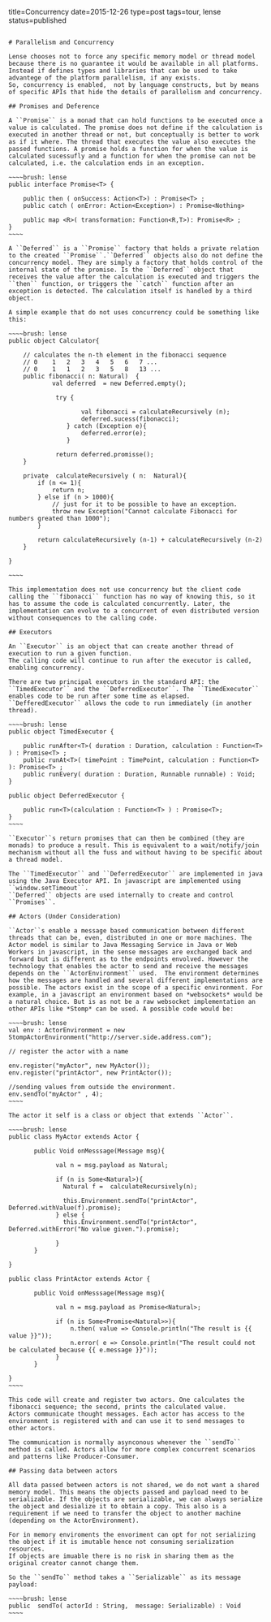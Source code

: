 title=Concurrency
date=2015-12-26
type=post
tags=tour, lense
status=published
~~~~~~

# Parallelism and Concurrency

Lense chooses not to force any specific memory model or thread model because there is no guarantee it would be available in all platforms.
Instead if defines types and libraries that can be used to take advantege of the platform parallelism, if any exists.
So, concurrency is enabled,  not by language constructs, but by means of specific APIs that hide the details of parallelism and concurrency.

## Promises and Deference

A ``Promise`` is a monad that can hold functions to be executed once a value is calculated. The promise does not define if the calculation is executed in another thread or not, but conceptually is better to work as if it where. The thread that executes the value also executes the passed functions. A promise holds a function for when the value is calculated sucessufly and a function for when the promise can not be calculated, i.e. the calculation ends in an exception.

~~~~brush: lense
public interface Promise<T> {

	public then ( onSuccess: Action<T>) : Promise<T> ;
	public catch ( onError: Action<Exception>) : Promise<Nothing>
	
	public map <R>( transformation: Function<R,T>): Promise<R> ;
}   
~~~~

A ``Deferred`` is a ``Promise`` factory that holds a private relation to the created ``Promise``.``Deferred`` objects also do not define the concurrency model. They are simply a factory that holds control of the internal state of the promise. Is the ``Deferred`` object that receives the value after the calculation is executed and triggers the ``then`` function, or triggers the ``catch`` function after an exception is detected. The calculation itself is handled by a third object.  

A simple example that do not uses concurrency could be something like this:

~~~~brush: lense
public object Calculator{

    // calculates the n-th element in the fibonacci sequence
    // 0	1	2	3	4	5	6	7 ...
    // 0	1	1	2	3	5	8	13 ...
	public fibonacci( n: Natural)  {
	        val deferred  = new Deferred.empty();
	         
	         try {
	         
	         		val fibonacci = calculateRecursively (n);
	         		deferred.sucess(fibonacci);
	         	} catch (Exception e){
	         		deferred.error(e);
	         	}
	         
	         return deferred.promisse(); 
	}
	
	private  calculateRecursively ( n:  Natural){
		if (n <= 1){
			return n;
		} else if (n > 1000){
		 	// just for it to be possible to have an exception.
			throw new Exception("Cannot calculate Fibonacci for numbers greated than 1000");
		}
		
		return calculateRecursively (n-1) + calculateRecursively (n-2)
	}
	
}

~~~~

This implementation does not use concurrency but the client code calling the ``fibonacci`` function has no way of knowing this, so it has to assume the code is calculated concurrently. Later, the implementation can evolve to a concurrent of even distributed version without consequences to the calling code.

## Executors

An ``Executor`` is an object that can create another thread of execution to run a given function. 
The calling code will continue to run after the executor is called, enabling concurrency.

There are two principal executors in the standard API: the ``TimedExecutor`` and the ``DeferredExecutor``. The ``TimedExecutor`` enables code to be run after some time as elapsed. ``DefferedExecutor`` allows the code to run immediately (in another thread). 

~~~~brush: lense 
public object TimedExecutor {

	public runAfter<T>( duration : Duration, calculation : Function<T> ) : Promise<T> ;
	public runAt<T>( timePoint : TimePoint, calculation : Function<T> ): Promise<T> ;
	public runEvery( duration : Duration, Runnable runnable) : Void; 
}

public object DeferredExecutor {

	public run<T>(calculation : Function<T> ) : Promise<T>;
}
~~~~ 

``Executor``s return promises that can then be combined (they are monads) to produce a result. This is equivalent to a wait/notify/join mechanism without all the fuss and without having to be specific about a thread model.

The ``TimedExecutor`` and ``DeferredExecutor`` are implemented in java using the Java Executor API. In javascript are implemented using ``window.setTimeout``.
``Deferred`` objects are used internally to create and control ``Promises``.  
 
## Actors (Under Consideration)

``Actor``s enable a message based communication between different threads that can be, even, distributed in one or more machines. The Actor model is similar to Java Messaging Service in Java or Web Workers in javascript, in the sense messages are exchanged back and forward but is different as to the endpoints envolved. However the technology that enables the actor to send and receive the messages depends on the ``ActorEnvironment`` used.  The environment determines how the messages are handled and several different implementations are possible. The actors exist in the scope of a specific environment. For example, in a javascript an environment based on *websockets* would be a natural choice. But is as not be a raw websocket implementation an other APIs like *Stomp* can be used. A possible code would be:

~~~~brush: lense 
val env : ActorEnvironment = new StompActorEnvironment("http://server.side.address.com");

// register the actor with a name

env.register("myActor", new MyActor()); 
env.register("printActor", new PrintActor());

//sending values from outside the environment.
env.sendTo("myActor" , 4);
~~~~

The actor it self is a class or object that extends ``Actor``.

~~~~brush: lense 
public class MyActor extends Actor {

       public Void onMesssage(Message msg){
       
             val n = msg.payload as Natural;
             
             if (n is Some<Natural>){
               Natural f =  calculateRecursively(n);
               
               this.Environment.sendTo("printActor", Deferred.withValue(f).promise);
             } else {
               this.Environment.sendTo("printActor", Deferred.withError("No value given.").promise);
             
             }
       }

}

public class PrintActor extends Actor {

       public Void onMesssage(Message msg){
       
             val n = msg.payload as Promise<Natural>;
             
             if (n is Some<Promise<Natural>>){
             	 n.then( value => Console.println("The result is {{ value }}"));
             	 n.error( e => Console.println("The result could not be calculated because {{ e.message }}"));
             }
       }

}
~~~~

This code will create and register two actors. One calculates the fibonacci sequence; the second, prints the calculated value.
Actors communicate thought messages. Each actor has access to the environment is registered with and can use it to send messages to other actors. 

The communication is normally asynconous whenever the ``sendTo`` method is called. Actors allow for more complex concurrent scenarios and patterns like Producer-Consumer.  

## Passing data between actors

All data passed between actors is not shared, we do not want a shared memory model. This means the objects passed and payload need to be serializable. If the objects are serializable, we can always serialize the object and desialize it to obtain a copy. This also is a requirement if we need to transfer the object to another machine (depending on the ActorEnvironment).

For in memory enviroments the envoriment can opt for not serializing the object if it is imutable hence not consuming serialization resources.
If objects are imuable there is no risk in sharing them as the original creator cannot change them. 

So the ``sendTo`` method takes a ``Serializable`` as its message payload:

~~~~brush: lense 
public  sendTo( actorId : String,  message: Serializable) : Void
~~~~
